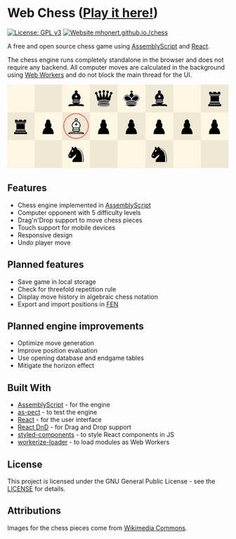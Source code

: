 # Web Chess ([Play it here!](https://mhonert.github.io/chess))

[![License: GPL v3](https://img.shields.io/badge/License-GPLv3-blue.svg)](https://www.gnu.org/licenses/gpl-3.0)
[![Website mhonert.github.io./chess](https://img.shields.io/website-up-down-green-red/http/mhonert.github.io/chess)](https://mhonert.github.io/chess)


A free and open source chess game using [AssemblyScript](https://github.com/AssemblyScript/assemblyscript) 
and [React](https://reactjs.org/).

The chess engine runs completely standalone in the browser and does not require any backend.
All computer moves are calculated in the background using [Web Workers](https://developer.mozilla.org/en-US/docs/Web/API/Web_Workers_API)
and do not block the main thread for the UI.


![Screenshot](chess_screenshot.png)


## Features
- Chess engine implemented in [AssemblyScript](https://github.com/AssemblyScript/assemblyscript)
- Computer opponent with 5 difficulty levels
- Drag'n'Drop support to move chess pieces
- Touch support for mobile devices
- Responsive design
- Undo player move

## Planned features
- Save game in local storage
- Check for threefold repetition rule
- Display move history in algebraic chess notation
- Export and import positions in [FEN](https://en.wikipedia.org/wiki/Forsyth%E2%80%93Edwards_Notation)

## Planned engine improvements
- Optimize move generation
- Improve position evaluation
- Use opening database and endgame tables
- Mitigate the horizon effect

## Built With
* [AssemblyScript](https://github.com/AssemblyScript/assemblyscript) - for the engine
* [as-pect](https://github.com/jtenner/as-pect) - to test the engine
* [React](https://reactjs.org/) - for the user interface
* [React DnD](https://github.com/react-dnd/react-dnd) - for Drag and Drop support
* [styled-components](https://www.styled-components.com/) - to style React components in JS
* [workerize-loader](https://github.com/developit/workerize-loader) - to load modules as Web Workers

## License
This project is licensed under the GNU General Public License - see the [LICENSE](LICENSE) for details.

## Attributions
Images for the chess pieces come from [Wikimedia Commons](https://commons.wikimedia.org/wiki/Category:SVG_chess_pieces).
